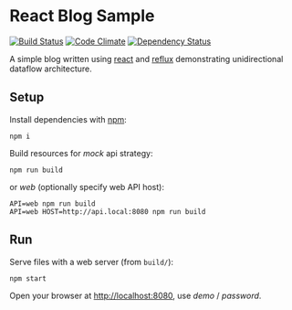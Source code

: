 # React Blog Sample

[![Build Status](https://travis-ci.org/akornatskyy/sample-blog-react.svg?branch=master)](https://travis-ci.org/akornatskyy/sample-blog-react)
[![Code Climate](https://codeclimate.com/github/akornatskyy/sample-blog-react/badges/gpa.svg)](https://codeclimate.com/github/akornatskyy/sample-blog-react)
[![Dependency Status](https://gemnasium.com/badges/github.com/akornatskyy/sample-blog-react.svg)](https://gemnasium.com/github.com/akornatskyy/sample-blog-react)

A simple blog written using [react](http://facebook.github.io/react/) and
[reflux](https://github.com/reflux/refluxjs) demonstrating
unidirectional dataflow architecture.

## Setup

Install dependencies with [npm](https://www.npmjs.com):

    npm i

Build resources for *mock* api strategy:

    npm run build

or *web* (optionally specify web API host):

    API=web npm run build
    API=web HOST=http://api.local:8080 npm run build

## Run

Serve files with a web server (from `build/`):

    npm start

Open your browser at [http://localhost:8080](http://localhost:8080),
use *demo* / *password*.
